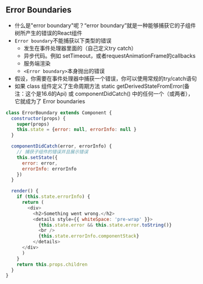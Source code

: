 ## Error Boundaries
- 什么是"error boundary"呢？“error boundary”就是一种能够捕获它的子组件树所产生的错误的React组件
- `Error boundary`不能捕获以下类型的错误
  - 发生在事件处理器里面的（自己定义try catch）
  - 异步代码。例如 setTimeout，或者requestAnimationFrame的callbacks
  - 服务端渲染
  - `<Error boundary>`本身抛出的错误
- 假设，你需要在事件处理器中捕获一个错误，你可以使用常规的try/catch语句  
- 如果 class 组件定义了生命周期方法 static getDerivedStateFromError(备注：这个是16.6的Api) 或 componentDidCatch() 中的任何一个（或两者），它就成为了 Error boundaries
  
```js
class ErrorBoundary extends Component {
  constructor(props) {
    super(props)
    this.state = {error: null, errorInfo: null }
  }

  componentDidCatch(error, errorInfo) {
    // 捕获子组件的错误并且展示错误
    this.setState({
      error: error,
      errorInfo: errorInfo
    })
  }

  render() {
    if (this.state.errorInfo) {
      return (
        <div>
          <h2>Something went wrong.</h2>
          <details style={{ whiteSpace: 'pre-wrap' }}>
            {this.state.error && this.state.error.toString()}
            <br />
            {this.state.errorInfo.componentStack}
          </details>
      </div>
      )
    }
    return this.props.children
  }
}
```
